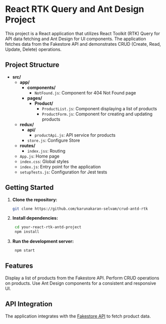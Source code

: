 # React RTK Query and Ant Design Project

This project is a React application that utilizes React Toolkit (RTK) Query for API data fetching and Ant Design for UI components. The application fetches data from the Fakestore API and demonstrates CRUD (Create, Read, Update, Delete) operations.

## Project Structure

- **src/**
  - **app/**
    - **components/**
      - `NotFound.js`: Component for 404 Not Found page
    - **pages/**
      - **Product/**
        - `ProductList.js`: Component displaying a list of products
        - `ProductForm.js`: Component for creating and updating products
  - **redux/**
    - **api/**
      - `productApi.js`: API service for products
    - `store.js`: Configure Store
  - **routes/**
    - `index.jss`: Routing
  - `App.js`: Home page
  - `index.css`: Global styles
  - `index.js`: Entry point for the application
  - `setupTests.js`: Configuration for Jest tests

## Getting Started

1. **Clone the repository:**

   ```bash
   git clone https://github.com/karunakaran-selvam/crud-antd-rtk

2. **Install dependencies:**

   ```bash
    cd your-react-rtk-antd-project
    npm install
4. **Run the development server:**

   ```bash
    npm start

## Features

  Display a list of products from the Fakestore API.
  Perform CRUD operations on products.
  Use Ant Design components for a consistent and responsive UI.

## API Integration

  The application integrates with the [Fakestore API](https://fakestoreapi.com) to fetch product data.
